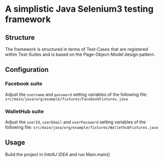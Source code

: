 # A simplistic Java Selenium3 testing framework

## Structure
The framework is structured in terms of Test-Cases that are registered within Test-Suites and is based on the Page-Object-Model design pattern.

## Configuration

### Facebook suite
Adjust the `username` and `password` setting variables of the following file:
`src/main/java/org/example/fixtures/FacebookFixtures.java`

### WalletHub suite
Adjust the `userId`, `userEmail` and `userPassword` setting variables of the following file:
`src/main/java/org/example/fixtures/WallethubFixtures.java`

## Usage
Build the project in *IntelliJ IDEA* and run Main.main()
